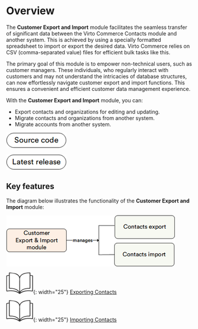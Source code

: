 # Overview

The **Customer Export and Import** module facilitates the seamless transfer of significant data between the Virto Commerce Contacts module and another system. This is achieved by using a specially formatted spreadsheet to import or export the desired data. Virto Commerce relies on CSV (comma-separated value) files for efficient bulk tasks like this.

The primary goal of this module is to empower non-technical users, such as customer managers. These individuals, who regularly interact with customers and may not understand the intricacies of database structures, can now effortlessly navigate customer export and import functions. This ensures a convenient and efficient customer data management experience.

With the **Customer Export and Import** module, you can:

* Export contacts and organizations for editing and updating.
* Migrate contacts and organizations from another system.
* Migrate accounts from another system.

[![Source code](media/source_code.png)](https://github.com/VirtoCommerce/vc-module-customer-export-import)

[![Download](media/latest_release.png)](https://github.com/VirtoCommerce/vc-module-customer-export-import/releases)

## Key features

The diagram below illustrates the functionality of the **Customer Export and Import** module:

![Key entities](media/key-entities.png)

![Readmore](media/readmore.png){: width="25"} [Exporting Contacts](../contacts/managing-contacts.md#export-contacts)

![Readmore](media/readmore.png){: width="25"} [Importing Contacts](../contacts/managing-contacts.md#import-contacts)